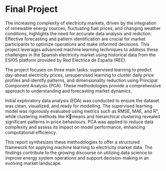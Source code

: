 # Final Project

The increasing complexity of electricity markets, driven by the integration of renewable energy sources, fluctuating fuel prices, and changing weather conditions, highlights the need for accurate data analysis and rediction. Effective forecasting and pattern identification are crucial for market participants to optimize operations and make informed decisions. This project leverages advanced machine learning techniques to address these challenges in the Spanish electricity market using historical data from the ESIOS platform provided by Red Eléctrica de España (REE).

The project focuses on three main tasks: supervised learning to predict day-ahead electricity prices, unsupervised learning to cluster daily price profiles and identify patterns, and dimensionality reduction using Principal Component Analysis (PCA). These methodologies provide a comprehensive approach to understanding and forecasting market dynamics.

Initial exploratory data analysis (EDA) was conducted to ensure the dataset was clean, visualized, and ready for modelling. The supervised learning model was rigorously evaluated using metrics such as RMSE, MAE, and R², while clustering methods like Kmeans and hierarchical clustering revealed significant patterns in price behaviours. PCA was applied to reduce data complexity and assess its impact on model performance, enhancing computational efficiency.

This report synthesizes these methodologies to offer a structured framework for applying machine learning to electricity market data. The findings contribute to the growing discourse on utilizing data science to improve energy system operations and support decision-making in an evolving market landscape.
